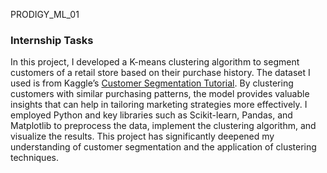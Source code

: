 PRODIGY_ML_01
### Internship Tasks

In this project, I developed a K-means clustering algorithm to segment customers of a retail store based on their purchase history. The dataset I used is from Kaggle’s [Customer Segmentation Tutorial](https://www.kaggle.com/datasets/vjchoudhary7/customer-segmentation-tutorial-in-python). By clustering customers with similar purchasing patterns, the model provides valuable insights that can help in tailoring marketing strategies more effectively. I employed Python and key libraries such as Scikit-learn, Pandas, and Matplotlib to preprocess the data, implement the clustering algorithm, and visualize the results. This project has significantly deepened my understanding of customer segmentation and the application of clustering techniques.
